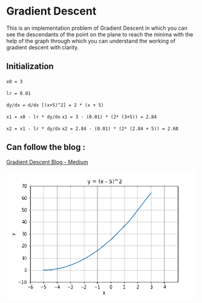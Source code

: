 # Gradient Descent 

This is an implementation problem of Gradient Descent in which you can see the descendants of the point on the plane to reach the minima with the help of the graph through which you can understand the working of gradient descent with clarity.

## Initialization

<!--current point-->
`x0 = 3`
<!--learning rate -->
`lr = 0.01` 
<!-- derivation of funtion-->
`dy/dx = d/dx [(x+5)^2] = 2 * (x + 5)`


<!-- Iteration 1 : -->
`x1 = x0 - lr * dy/dx`
`x1 = 3 - (0.01) * (2* (3+5)) = 2.84`
<!-- Iteration 2 : -->
`x2 = x1 - lr * dy/dx`
`x2 = 2.84 - (0.01) * (2* (2.84 + 5)) = 2.68`

<!--.-->
<!--.-->
<!--.-->

## Can follow the blog :
[Gradient Descent Blog - Medium](https://medium.com/praemineo/gradient-descent-158ec196d02f?source=friends_link&sk=26857af7f597418674203aa665fbef3b)

![Descendant](gif/gradientDescent.gif)